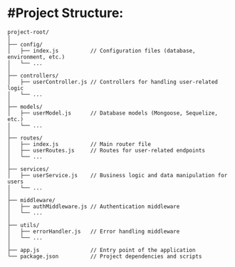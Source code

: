 





#Project Structure:
====================
    project-root/
    │
    ├── config/
    │   ├── index.js          // Configuration files (database, environment, etc.)
    │   └── ...
    │
    ├── controllers/
    │   ├── userController.js // Controllers for handling user-related logic
    │   └── ...
    │
    ├── models/
    │   ├── userModel.js      // Database models (Mongoose, Sequelize, etc.)
    │   └── ...
    │
    ├── routes/
    │   ├── index.js          // Main router file
    │   ├── userRoutes.js     // Routes for user-related endpoints
    │   └── ...
    │
    ├── services/
    │   ├── userService.js    // Business logic and data manipulation for users
    │   └── ...
    │
    ├── middleware/
    │   ├── authMiddleware.js // Authentication middleware
    │   └── ...
    │
    ├── utils/
    │   ├── errorHandler.js   // Error handling middleware
    │   └── ...
    │
    ├── app.js                // Entry point of the application
    └── package.json          // Project dependencies and scripts
